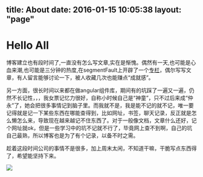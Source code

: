 title: About
date: 2016-01-15 10:05:38
layout: "page"
---
# Hello All

博客建立也有段时间了,一直没有怎么写文章,实在是惭愧。偶然有一天,也可能是心血来潮,也可能是三分钟的热度,在segmentFault上开辟了一个[专栏](https://segmentfault.com/blog/y8n)，偶尔写写文章，有人留言能够讨论一下，被人收藏几次也能赚点“成就感”。  

另一方面，很长时间以来都在做angular组件库，期间有的坑踩了一遍又一遍，仍然不长记性，，，我女票记忆力很好，自称小时候自己是“神童”，只不过后来成“仲永”了，她会把很多事情记到脑子里。而我就不是，我是能不记的就不记，唯一要记得就是记一下某些东西在哪能查得到，比如网址，书签，聊天记录，反正就是怎么懒怎么来，导致现在越来越记不住东西了。对于一般像文档，文章什么还好，记个网址就ok，但是一些学习中的坑不记就不行了，毕竟网上查不到啊，自己的坑自己最熟，所以博客也是为了有个记录，以备不时之需。  

趁着这段时间公司的事情不是很多，加上周末太闲，不知道干嘛，干脆写点东西得了，希望能坚持下来。

![](gallery/about/jff.jpg)